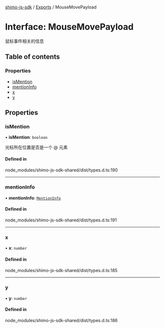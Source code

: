 [shimo-js-sdk](../README.md) / [Exports](../modules.md) / MouseMovePayload

# Interface: MouseMovePayload

鼠标事件相关的信息

## Table of contents

### Properties

- [isMention](MouseMovePayload.md#ismention)
- [mentionInfo](MouseMovePayload.md#mentioninfo)
- [x](MouseMovePayload.md#x)
- [y](MouseMovePayload.md#y)

## Properties

### isMention

• **isMention**: `boolean`

光标所在位置是否是一个 @ 元素

#### Defined in

node_modules/shimo-js-sdk-shared/dist/types.d.ts:190

___

### mentionInfo

• **mentionInfo**: [`MentionInfo`](MentionInfo.md)

#### Defined in

node_modules/shimo-js-sdk-shared/dist/types.d.ts:191

___

### x

• **x**: `number`

#### Defined in

node_modules/shimo-js-sdk-shared/dist/types.d.ts:185

___

### y

• **y**: `number`

#### Defined in

node_modules/shimo-js-sdk-shared/dist/types.d.ts:186
